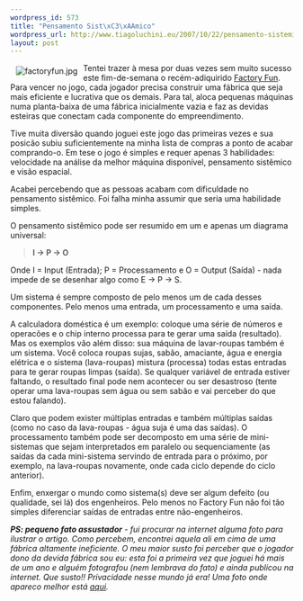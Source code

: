```yaml
--- 
wordpress_id: 573
title: "Pensamento Sist\xC3\xAAmico"
wordpress_url: http://www.tiagoluchini.eu/2007/10/22/pensamento-sistemico/
layout: post
---
```

<a href="http://www.tiagoluchini.eu/wp-content/uploads/2007/10/factoryfun.jpg" target="_blank" title="factoryfun.jpg"><img src="http://www.tiagoluchini.eu/wp-content/uploads/2007/10/factoryfun.thumbnail.jpg" title="factoryfun.jpg" alt="factoryfun.jpg" align="left" hspace="10" vspace="5" /></a>Tentei trazer à mesa por duas vezes sem muito sucesso este fim-de-semana o recém-adiquirido <a href="http://www.boardgamegeek.com/game/24417" target="_blank">Factory Fun</a>. Para vencer no jogo, cada jogador precisa construir uma fábrica que seja mais eficiente e lucrativa que os demais. Para tal, aloca pequenas máquinas numa planta-baixa de uma fábrica inicialmente vazia e faz as devidas esteiras que conectam cada componente do empreendimento.

Tive muita diversão quando joguei este jogo das primeiras vezes e sua posicão subiu suficientemente na minha lista de compras a ponto de acabar comprando-o. Em tese o jogo é simples e requer apenas 3 habilidades: velocidade na análise da melhor máquina disponível, pensamento sistêmico e visão espacial.

Acabei percebendo que as pessoas acabam com dificuldade no pensamento sistêmico. Foi falha minha assumir que seria uma habilidade simples.

O pensamento sistêmico pode ser resumido em um e apenas um diagrama universal:
<blockquote><strong>I -&gt; P -&gt; O</strong></blockquote>
Onde I = Input (Entrada); P = Processamento e O = Output (Saída) - nada impede de se desenhar algo como E -&gt; P -&gt; S.

Um sistema é sempre composto de pelo menos um de cada desses componentes. Pelo menos uma entrada, um processamento e uma saída.

A calculadora doméstica é um exemplo: coloque uma série de números e operacões e o chip interno processa para te gerar uma saída (resultado). Mas os exemplos vão além disso: sua máquina de lavar-roupas também é um sistema. Você coloca roupas sujas, sabão, amaciante, água e energia elétrica e o sistema (lava-roupas) mistura (processa) todas estas entradas para te gerar roupas limpas (saída). Se qualquer variável de entrada estiver faltando, o resultado final pode nem acontecer ou ser desastroso (tente operar uma lava-roupas sem água ou sem sabão e vai perceber do que estou falando).

Claro que podem exister múltiplas entradas e também múltiplas saídas (como no caso da lava-roupas - água suja é uma das saídas). O processamento também pode ser decomposto em uma série de mini-sistemas que sejam interpretados em paralelo ou sequenciamente (as saídas da cada mini-sistema servindo de entrada para o próximo, por exemplo, na lava-roupas novamente, onde cada ciclo depende do ciclo anterior).

Enfim, enxergar o mundo como sistema(s) deve ser algum defeito (ou qualidade, sei lá) dos engenheiros. Pelo menos no Factory Fun não foi tão simples diferenciar saídas de entradas entre não-engenheiros.

<em><strong>PS: pequeno fato assustador</strong> - fui procurar na internet alguma foto para ilustrar o artigo. Como percebem, encontrei aquela ali em cima de uma fábrica altamente ineficiente. O meu maior susto foi perceber que o jogador dono da devida fábrica sou eu: esta foi a primeira vez que joguei há mais de um ano e alguém fotografou (nem lembrava do fato) e ainda publicou na internet. Que susto!! Privacidade nesse mundo já era! Uma foto onde apareco melhor está <a href="http://images.boardgamegeek.com/images/pic174724_t.jpg" target="_blank">aqui</a>.</em>
